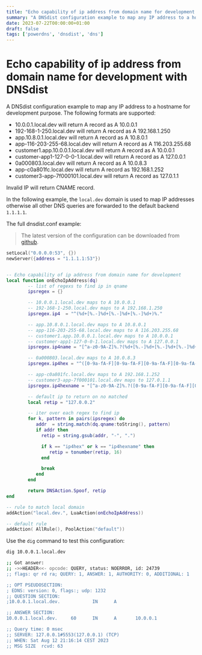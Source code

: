 ```yaml
---
title: "Echo capability of ip address from domain name for development with DNSdist"
summary: "A DNSdist configuration example to map any IP address to a hostname for development purpose."
date: 2023-07-22T00:00:00+01:00
draft: false
tags: ['powerdns', 'dnsdist', 'dns']
---
```


# Echo capability of ip address from domain name for development with DNSdist

A DNSdist configuration example to map any IP address to a hostname for development purpose.
The following formats are supported:

- 10.0.0.1.local.dev will return A record as A 10.0.0.1
- 192-168-1-250.local.dev will return A record as A 192.168.1.250
- app.10.8.0.1.local.dev will return A record as A 10.8.0.1
- app-116-203-255-68.local.dev will return A record as A 116.203.255.68
- customer1.app.10.0.0.1.local.dev will return A record as A 10.0.0.1
- customer-app1-127-0-0-1.local.dev will return A record as A 127.0.0.1
- 0a000803.local.dev will return A record as A 10.0.8.3
- app-c0a801fc.local.dev will return A record as 192.168.1.252
- customer3-app-7f000101.local.dev will return A record as 127.0.1.1

Invalid IP will return CNAME record.

In the following example, the `local.dev` domain is used to map IP addresses otherwise all other DNS queries are forwarded 
to the default backend `1.1.1.1`.

The full dnsdist.conf example:

> The latest version of the configuration can be downloaded from [github](https://github.com/dmachard/lua-dnsdist-config-examples/).

```lua
setLocal("0.0.0.0:53", {})
newServer({address = "1.1.1.1:53"})


-- Echo capability of ip address from domain name for development
local function onEchoIpAddress(dq)
        -- list of regexs to find ip in qname
        ipsregex = {}

        -- 10.0.0.1.local.dev maps to A 10.0.0.1
        -- 192-168-1-250.local.dev maps to A 192.168.1.250
        ipsregex.ip4  = "^(%d+[%.-]%d+[%.-]%d+[%.-]%d+)%."

        -- app.10.8.0.1.local.dev maps to A 10.8.0.1
        -- app-116-203-255-68.local.dev maps to A 116.203.255.68
        -- customer1.app.10.0.0.1.local.dev maps to A 10.0.0.1
        -- customer-app1-127-0-0-1.local.dev maps to A 127.0.0.1
        ipsregex.ip4name = "[^a-z0-9A-Z]%.?(%d+[%.-]%d+[%.-]%d+[%.-]%d+)%."

        -- 0a000803.local.dev maps to A 10.0.8.3
        ipsregex.ip4hex = "^([0-9a-fA-F][0-9a-fA-F][0-9a-fA-F][0-9a-fA-F][0-9a-fA-F][0-9a-fA-F][0-9a-fA-F][0-9a-fA-F])%."

        -- app-c0a801fc.local.dev maps to A 192.168.1.252
        -- customer3-app-7f000101.local.dev maps to 127.0.1.1
        ipsregex.ip4hexname = "[^a-z0-9A-Z]%.?([0-9a-fA-F][0-9a-fA-F][0-9a-fA-F][0-9a-fA-F][0-9a-fA-F][0-9a-fA-F][0-9a-fA-F][0-9a-fA-F])%."

        -- default ip to return on no matched
        local retip = "127.0.0.2"

        -- iter over each regex to find ip
        for k, pattern in pairs(ipsregex) do
           addr  = string.match(dq.qname:toString(), pattern)
           if addr then
             retip = string.gsub(addr, "-", ".")

             if k == "ip4hex" or k == "ip4hexname" then
                retip = tonumber(retip, 16)
             end

             break
           end
        end

        return DNSAction.Spoof, retip
end

-- rule to match local domain
addAction("local.dev.", LuaAction(onEchoIpAddress))

-- default rule
addAction( AllRule(), PoolAction("default"))
```

Use the `dig` command to test this configuration:

```bash
dig 10.0.0.1.local.dev

;; Got answer:
;; ->>HEADER<<- opcode: QUERY, status: NOERROR, id: 24739
;; flags: qr rd ra; QUERY: 1, ANSWER: 1, AUTHORITY: 0, ADDITIONAL: 1

;; OPT PSEUDOSECTION:
; EDNS: version: 0, flags:; udp: 1232
;; QUESTION SECTION:
;10.0.0.1.local.dev.            IN      A

;; ANSWER SECTION:
10.0.0.1.local.dev.     60      IN      A       10.0.0.1

;; Query time: 0 msec
;; SERVER: 127.0.0.1#5553(127.0.0.1) (TCP)
;; WHEN: Sat Aug 12 21:16:14 CEST 2023
;; MSG SIZE  rcvd: 63
```

